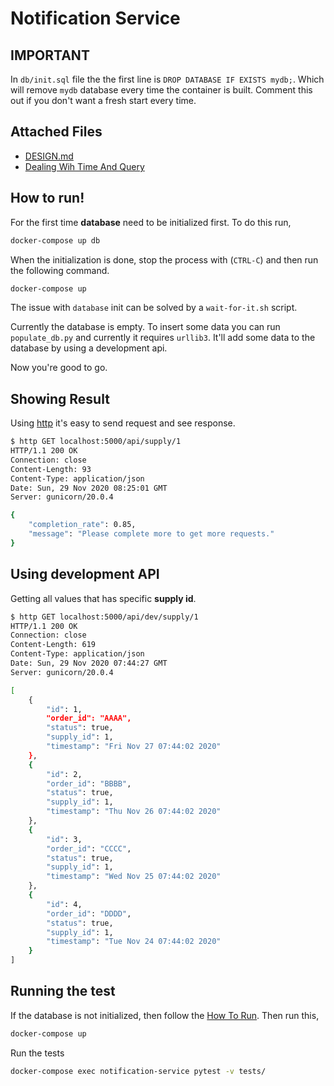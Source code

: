 # Notification Service

## IMPORTANT
In `db/init.sql` file the the first line is `DROP DATABASE IF EXISTS mydb;`. Which will remove `mydb` database every time the container is built. Comment this out if you don't want a fresh start every time.

## Attached Files

- [DESIGN.md](./notification/DESIGN.md)
- [Dealing Wih Time And Query](./notification/README.md)

## How to run!
For the first time **database** need to be initialized first. To do this run,

```sh
docker-compose up db
```

When the initialization is done, stop the process with (`CTRL-C`) and then run the following command.
```sh
docker-compose up
```

The issue with `database` init can be solved by a `wait-for-it.sh` script.

Currently the database is empty. To insert some data you can run `populate_db.py` and currently it requires `urllib3`. It'll add some data to the database by using a development api.

Now you're good to go.

## Showing Result
Using [http](https://httpie.io/) it's easy to send request and see response.

```sh
$ http GET localhost:5000/api/supply/1
HTTP/1.1 200 OK
Connection: close
Content-Length: 93
Content-Type: application/json
Date: Sun, 29 Nov 2020 08:25:01 GMT
Server: gunicorn/20.0.4

{
    "completion_rate": 0.85,
    "message": "Please complete more to get more requests."
}

```


## Using development API
Getting all values that has specific **supply id**.
```sh
$ http GET localhost:5000/api/dev/supply/1
HTTP/1.1 200 OK
Connection: close
Content-Length: 619
Content-Type: application/json
Date: Sun, 29 Nov 2020 07:44:27 GMT
Server: gunicorn/20.0.4

[
    {
        "id": 1,
        "order_id": "AAAA",
        "status": true,
        "supply_id": 1,
        "timestamp": "Fri Nov 27 07:44:02 2020"
    },
    {
        "id": 2,
        "order_id": "BBBB",
        "status": true,
        "supply_id": 1,
        "timestamp": "Thu Nov 26 07:44:02 2020"
    },
    {
        "id": 3,
        "order_id": "CCCC",
        "status": true,
        "supply_id": 1,
        "timestamp": "Wed Nov 25 07:44:02 2020"
    },
    {
        "id": 4,
        "order_id": "DDDD",
        "status": true,
        "supply_id": 1,
        "timestamp": "Tue Nov 24 07:44:02 2020"
    }
]

```

## Running the test

If the database is not initialized, then follow the [How To Run](#how-to-run). Then run this,

```sh
docker-compose up
```
Run the tests
```sh
docker-compose exec notification-service pytest -v tests/
```